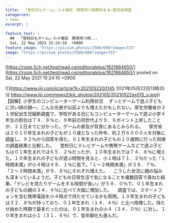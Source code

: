 ```yaml
---
title:  「登校日もゲーム」小４増加　携帯持つ時期早まる—厚労省調査  
categories:
- news
excerpt: |
  
feature_text: |
  ##  「登校日もゲーム」小４増加　携帯持つ時...
  Sat, 22 May 2021 15:24:10  +0900
feature_image: "https://picsum.photos/2560/600?image=733"
image: "https://picsum.photos/2560/600?image=733"
---
```


[https://rosie.5ch.net/test/read.cgi/editorialplus/1621664650/](https://rosie.5ch.net/test/read.cgi/editorialplus/1621664650/)
posted on Sat, 22 May 2021 15:24:10  +0900

<!--more-->

![](https://www.jiji.com/jc/article?k=2021052200145 2021年05月22日13時35分 [https://www.jiji.com/news2/kiji_photos/202105/20210522ax01S_o.jpg)](https://www.jiji.com/news2/kiji_photos/202105/20210522ax01S_o.jpg)) 【図解】小学生のコンピューターゲーム利用状況 　ずっとゲームで遊ぶ子どもに渋い顔の親—。こんな光景が以前よりも増えたかもしれない。厚生労働省の２１世紀出生児縦断調査で、学校がある日にもコンピューターゲームで遊ぶ小学４年生の割合は７４．８％と、９年前の同世代より９．６ポイント上昇したことが、２２日までに分かった。ゲームの普及が背景にあるとみられる。 　厚労省は２０１０年生まれの子どもが１０歳となった昨年、約２万６０００人を対象に調査し、９２％から回答を得た。０１年生まれの子どもの１０歳時に行った同様の調査結果と比較した。 　登校日にテレビゲームや携帯ゲームなどで遊ぶ子どもは０１年生まれでは６５．２％だったが、１０年生まれでは７４．８％に増えた。１０年生まれの子どもが遊ぶ時間を見ると、小１時は７１．２％だった「１時間未満」が小４時は４８．１％に低下。「１〜２時間未満」が３８．７％、「２〜３時間未満」が９．８％にそれぞれ増えた。 　こうした状況に親の悩みも深まっているようだ。子どもの日常生活で気になることを複数回答で尋ねた結果、「テレビを見たりゲームをする時間が長い」が５８．０％で、０１年生まれの子どもの親の３４．４％に比べて大幅に増加した。 　調査では、スマートフォンを含む携帯電話を小４時点で持たせているかも質問。１０年生まれの子どもは３２．８％が持っており、０１年生まれ（１４．４％）と比べ倍増した。持たせ始めた時期で最多だったのは、０１年生まれの小４（３４．０％）に対し、１０年生まれは小１（３１．６％）で、低年齢化も進んだ。
